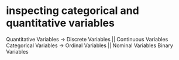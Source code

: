 # inspecting categorical and quantitative variables
Quantitative Variables -> Discrete Variables || Continuous Variables
Categorical Variables -> Ordinal Variables || Nominal Variables
Binary Variables